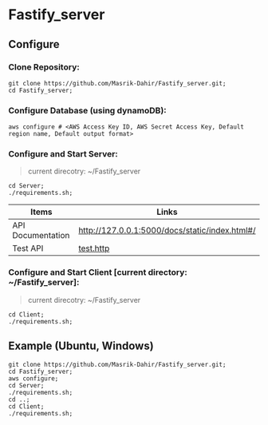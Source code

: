 # Fastify_server

## Configure ##

### Clone Repository: ###
```
git clone https://github.com/Masrik-Dahir/Fastify_server.git; 
cd Fastify_server;
```

### Configure Database (using dynamoDB): ###
```
aws configure # <AWS Access Key ID, AWS Secret Access Key, Default region name, Default output format>
```

### Configure and Start Server: ###
> current direcotry: ~/Fastify_server
```
cd Server; 
./requirements.sh;
```

Items  | Links
  ------------- | -------------
  API Documentation  | http://127.0.0.1:5000/docs/static/index.html#/
  Test API  | [test.http](https://github.com/Masrik-Dahir/Fastify_server/blob/master/Server/test.http)


### Configure and Start Client [current directory: ~/Fastify_server]: ###
> current direcotry: ~/Fastify_server
```
cd Client; 
./requirements.sh;
```


## Example (Ubuntu, Windows) ##
```
git clone https://github.com/Masrik-Dahir/Fastify_server.git; 
cd Fastify_server;
aws configure;
cd Server; 
./requirements.sh;
cd ..;
cd Client; 
./requirements.sh;
```
